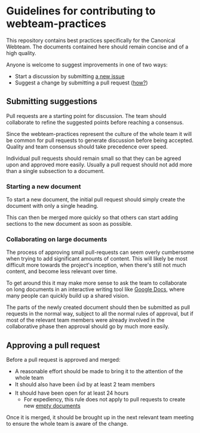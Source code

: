 # Guidelines for contributing to webteam-practices

This repository contains best practices specifically for the Canonical Webteam. The documents contained here should remain concise and of a high quality.

Anyone is welcome to suggest improvements in one of two ways:

- Start a discussion by submitting [a new issue](https://github.com/ubuntudesign/webteam-practices/issues/new)
- Suggest a change by submitting a pull request ([how?](https://help.github.com/articles/about-pull-requests/))

## Submitting suggestions

Pull requests are a starting point for discussion. The team should collaborate to refine the suggested points before reaching a consensus.

Since the webteam-practices represent the culture of the whole team it will be common for pull requests to generate discussion before being accepted. Quality and team consensus should take precedence over speed.

Individual pull requests should remain small so that they can be agreed upon and approved more easily. Usually a pull request should not add more than a single subsection to a document.

### Starting a new document

To start a new document, the initial pull request should simply create the document with only a single heading.

This can then be merged more quickly so that others can start adding sections to the new document as soon as possible.

### Collaborating on large documents

The process of approving small pull-requests can seem overly cumbersome when trying to add significant amounts of content. This will likely be most difficult more towards the project's inception, when there's still not much content, and become less relevant over time.

To get around this it may make more sense to ask the team to collaborate on long documents in an interactive writing tool like [Google Docs](https://docs.google.com/), where many people can quickly build up a shared vision.

The parts of the newly created document should then be submitted as pull requests in the normal way, subject to all the normal rules of approval, but if most of the relevant team members were already involved in the collaborative phase then approval should go by much more easily.

## Approving a pull request

Before a pull request is approved and merged:

- A reasonable effort should be made to bring it to the attention of the whole team
- It should also have been :+1:d by at least 2 team members
- It should have been open for at least 24 hours
  - For expediency, this rule does not apply to pull requests to create new [empty documents](#starting-a-new-document)

Once it is merged, it should be brought up in the next relevant team meeting to ensure the whole team is aware of the change.

